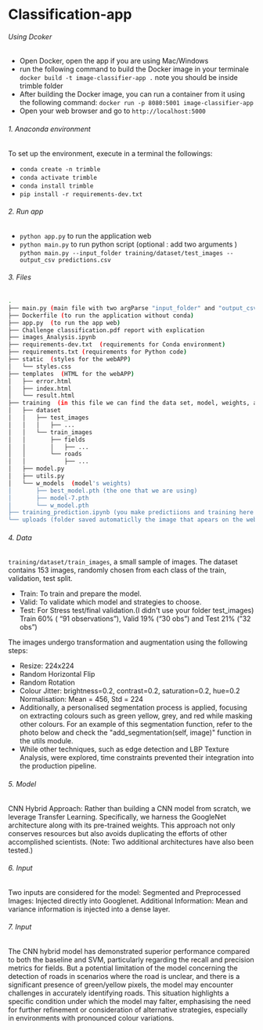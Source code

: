 # Classification-app

###### Using Dcoker 
* Open Docker, open the app if you are using Mac/Windows
* run the following command to build the Docker image in your terminale  `docker build -t image-classifier-app .` note you should be inside trimble folder 
* After building the Docker image, you can run a container from it using the following command: `docker run -p 8080:5001 image-classifier-app`
* Open your web browser and go to `http://localhost:5000`

###### 1. Anaconda environment

To set up the environment, execute in a terminal the followings:

* `conda create -n trimble`
* `conda activate trimble`
* `conda install trimble`
* `pip install -r requirements-dev.txt`

###### 2. Run app

* `python app.py` to run the application web
* `python main.py` to run python script (optional : add two arguments ) `python main.py --input_folder training/dataset/test_images --output_csv predictions.csv` 



###### 3. Files 
```bash
.
├── main.py (main file with two argParse "input_folder" and "output_csv"  )
├── Dockerfile (to run the application without conda)
├── app.py  (to run the app web)
├── Challenge classification.pdf report with explication 
├── images_Analysis.ipynb  
├── requirements-dev.txt  (requirements for Conda environment)
├── requirements.txt (requirements for Python code)
├── static  (styles for the webAPP)
│   └── styles.css
├── templates  (HTML for the webAPP)
│   ├── error.html
│   ├── index.html
│   └── result.html
├── training  (in this file we can find the data set, model, weights, and utils functions)
│   ├── dataset
│   │   ├── test_images
│   │   │   ├── ...
│   │   └── train_images
│   │       ├── fields
│   │       │   ├── ...
│   │       └── roads
│   │           ├── ...
│   ├── model.py
│   ├── utils.py
│   └── w_models  (model's weights)
│       ├── best_model.pth (the one that we are using)
│       ├── model-7.pth
│       └── w_model.pth
├── training_prediction.ipynb (you make predictiions and training here )
└── uploads (folder saved automaticlly the image that apears on the web APP )
```

###### 4. Data

``training/dataset/train_images``, a small sample of images. The dataset contains 153 images,  randomly chosen from each class of the train, validation, test split.
* Train: To train and prepare the model. 
* Valid: To validate which model and  strategies to choose.  
* Test: For Stress test/final validation.(I didn't use your folder test_images)
Train 60% ( “91 observations”), Valid 19% (“30 obs”) and  Test 21% (”32 obs”)

The images undergo transformation and augmentation using the following steps:
* Resize: 224x224
* Random Horizontal Flip
* Random Rotation
* Colour Jitter: brightness=0.2, contrast=0.2, saturation=0.2, hue=0.2 Normalisation: Mean = 456, Std = 224
* Additionally, a personalised segmentation process is applied, focusing on extracting colours such as green yellow, grey, and red while masking other colours. For an example of this segmentation function, refer to the photo below and check the "add_segmentation(self, image)" function in the utils module.
* While other techniques, such as edge detection and LBP Texture Analysis, were explored, time constraints prevented their integration into the production pipeline.


###### 5. Model

CNN Hybrid Approach:
Rather than building a CNN model from scratch, we leverage Transfer Learning. Specifically, we harness the GoogleNet architecture along with its pre-trained weights. This approach not only conserves resources but also avoids duplicating the efforts of other accomplished scientists. (Note: Two additional architectures have also been tested.)


###### 6. Input
Two inputs are considered for the model:
Segmented and Preprocessed Images: Injected directly into Googlenet.
Additional Information: Mean and variance information is injected into a dense layer. 


###### 7. Input 
The CNN hybrid model has demonstrated superior performance compared to both the baseline and SVM, particularly regarding the recall and precision metrics for fields. But a potential limitation of the model concerning the detection of roads in scenarios where the road is unclear, and there is a significant presence of green/yellow pixels, the model may encounter challenges in accurately identifying roads. This situation highlights a specific condition under which the model may falter, emphasising the need for further refinement or consideration of alternative strategies, especially in environments with pronounced colour variations.
